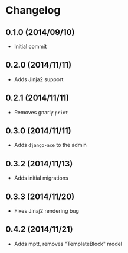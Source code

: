 Changelog
=========

0.1.0 (2014/09/10)
------------------
 - Initial commit


0.2.0 (2014/11/11)
------------------
 - Adds Jinja2 support


0.2.1 (2014/11/11)
------------------
 - Removes gnarly `print`


0.3.0 (2014/11/11)
------------------
 - Adds `django-ace` to the admin


0.3.2 (2014/11/13)
------------------
 - Adds initial migrations


0.3.3 (2014/11/20)
------------------
 - Fixes Jinaj2 rendering bug


0.4.2 (2014/11/21)
------------------
 - Adds mptt, removes "TemplateBlock" model

